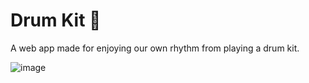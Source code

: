 # Drum Kit 🥁

A web app made for enjoying our own rhythm from playing a drum kit.

![image](https://github.com/haiminhnguyenn/Drum_Kit/assets/151656176/e8e7bf04-5148-4ae2-b433-217843eaf20f)

